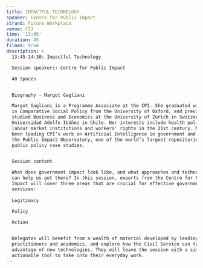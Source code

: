 ```yaml
---
title: IMPACTFUL TECHNOLOGY
speaker: Centre for Public Impact
strand: Future Workplace
venue: C13
time: '13:45'
duration: 45
filmed: true
description: >
  13:45-14:30: Impactful Technology

  Session speakers: Centre for Public Impact

  40 Spaces


  Biography - Margot Gagliani

  Margot Gagliani is a Programme Associate at the CPI. She graduated with an MSc
  in Comparative Social Policy from the University of Oxford, and previously
  studied Business and Economics at the University of Zurich in Switzerland and
  Universidad Adolfo Ibáñez in Chile. Her interests include health policy,
  labour market institutions and workers' rights in the 21st century. Margot has
  been leading CPI’s work on Artificial Intelligence in government and manages
  the Public Impact Observatory, one of the world’s largest repositories of
  public policy case studies.


  Session content

  What does government impact look like, and what approaches and technologies
  can help us get there? In this session, experts from the Centre for Public
  Impact will cover three areas that are crucial for effective government
  services:
   
  Legitimacy

  Policy

  Action


  Delegates will benefit from a wealth of material developed by leading
  practitioners and academics, and explore how the Civil Service can take
  advantage of new technologies. They will leave the session with a simple and
  actionable tool to take into their everyday work.
---
```


